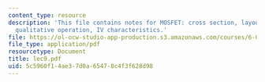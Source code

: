 ```yaml
---
content_type: resource
description: 'This file contains notes for MOSFET: cross section, layout, symbols,
  qualitative operation, IV characteristics.'
file: https://ol-ocw-studio-app-production.s3.amazonaws.com/courses/6-012-microelectronic-devices-and-circuits-fall-2005/5c5960f14ae37d0a65478c4f3f628d98_lec9.pdf
file_type: application/pdf
resourcetype: Document
title: lec9.pdf
uid: 5c5960f1-4ae3-7d0a-6547-8c4f3f628d98
---
```

